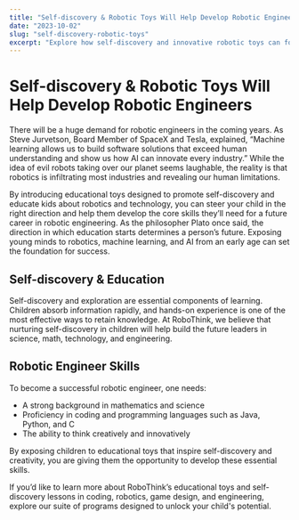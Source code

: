 ```yaml
---
title: "Self-discovery & Robotic Toys Will Help Develop Robotic Engineers"
date: "2023-10-02"
slug: "self-discovery-robotic-toys"
excerpt: "Explore how self-discovery and innovative robotic toys can foster the skills needed to develop future robotic engineers."
---
```


# Self-discovery & Robotic Toys Will Help Develop Robotic Engineers

There will be a huge demand for robotic engineers in the coming years. As Steve Jurvetson, Board Member of SpaceX and Tesla, explained, “Machine learning allows us to build software solutions that exceed human understanding and show us how AI can innovate every industry.” While the idea of evil robots taking over our planet seems laughable, the reality is that robotics is infiltrating most industries and revealing our human limitations.

By introducing educational toys designed to promote self-discovery and educate kids about robotics and technology, you can steer your child in the right direction and help them develop the core skills they’ll need for a future career in robotic engineering. As the philosopher Plato once said, the direction in which education starts determines a person’s future. Exposing young minds to robotics, machine learning, and AI from an early age can set the foundation for success.

## Self-discovery & Education

Self-discovery and exploration are essential components of learning. Children absorb information rapidly, and hands-on experience is one of the most effective ways to retain knowledge. At RoboThink, we believe that nurturing self-discovery in children will help build the future leaders in science, math, technology, and engineering.

## Robotic Engineer Skills

To become a successful robotic engineer, one needs:
- A strong background in mathematics and science  
- Proficiency in coding and programming languages such as Java, Python, and C  
- The ability to think creatively and innovatively  

By exposing children to educational toys that inspire self-discovery and creativity, you are giving them the opportunity to develop these essential skills.

If you’d like to learn more about RoboThink’s educational toys and self-discovery lessons in coding, robotics, game design, and engineering, explore our suite of programs designed to unlock your child's potential.